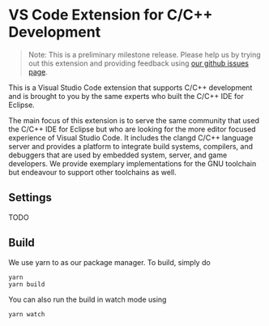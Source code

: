 # VS Code Extension for C/C++ Development

> Note: This is a preliminary milestone release. Please help us by trying out this extension and providing feedback using [our github issues page](https://github.com/eclipse-cdt/cdt-vscode/issues).

This is a Visual Studio Code extension that supports C/C++ development and is brought to you by the same experts who built the C/C++ IDE for Eclipse.

The main focus of this extension is to serve the same community that used the C/C++ IDE for Eclipse but who are looking for the more editor focused experience of Visual Studio Code. It includes the clangd C/C++ language server and provides a platform to integrate build systems, compilers, and debuggers that are used by embedded system, server, and game developers. We provide exemplary implementations for the GNU toolchain but endeavour to support other toolchains as well.

## Settings

TODO

## Build

We use yarn to as our package manager. To build, simply do

```
yarn
yarn build
```
You can also run the build in watch mode using
```
yarn watch
```
